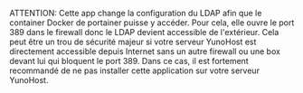 ATTENTION: Cette app change la configuration du LDAP afin que le container Docker
de portainer puisse y accéder.
Pour cela, elle ouvre le port 389 dans le firewall donc le LDAP devient accessible
de l'extérieur.
Cela peut être un trou de sécurité majeur si votre serveur YunoHost est directement
accessible depuis Internet sans un autre firewall ou une box devant lui qui bloquent
le port 389.
Dans ce cas, il est fortement recommandé de ne pas installer cette application
sur votre serveur YunoHost.

